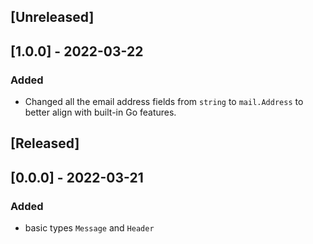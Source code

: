 ## [Unreleased]
## [1.0.0] - 2022-03-22
### Added
- Changed all the email address fields from `string` to `mail.Address` to better
align with built-in Go features.

## [Released]
## [0.0.0] - 2022-03-21
### Added
- basic types `Message` and `Header`